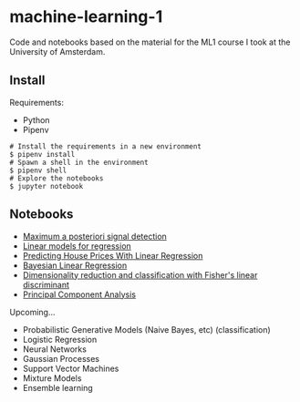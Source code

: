 # machine-learning-1

Code and notebooks based on the material for the ML1 course I took at the University of Amsterdam.

Install
-------

Requirements:

- Python
- Pipenv


```shell
# Install the requirements in a new environment
$ pipenv install
# Spawn a shell in the environment
$ pipenv shell
# Explore the notebooks
$ jupyter notebook
```

Notebooks
---------

- [Maximum a posteriori signal detection](00-matched-filter.ipynb)
- [Linear models for regression](01-lr_ex.ipynb)
- [Predicting House Prices With Linear Regression](02-lr_housing.ipynb)
- [Bayesian Linear Regression](03-bayes_lr_ex.ipynb)
- [Dimensionality reduction and classification with Fisher's linear discriminant](04-fisher-example.ipynb)
- [Principal Component Analysis](05-pca_ex.ipynb)

Upcoming...

- Probabilistic Generative Models (Naive Bayes, etc) (classification)
- Logistic Regression
- Neural Networks
- Gaussian Processes
- Support Vector Machines
- Mixture Models
- Ensemble learning
